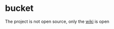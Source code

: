# bucket
The project is not open source, only the [wiki](https://github.com/getbucket/bucket/wiki) is open
